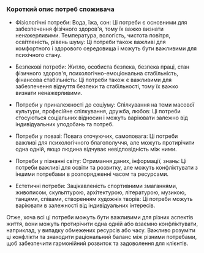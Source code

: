 ### Короткий опис потреб споживача

* Фізіологічні потреби:
Вода, їжа, сон: Ці потреби є основними для забезпечення фізічного здоров'я, тому їх важко визнати ненажерливими.
Температура, вологість, чистота повітря, освітленість, рівень шуму: Ці потреби також важливі для комфортного і здорового середовища і можуть бути важливими для психічного стану.

* Безпекові потреби:
Житло, особиста безпека, безпека праці, стан фізичного здоров'я, психологічно-емоціональна стабільність, фінансова стабільність: Ці потреби також є важливими для забезпечення відчуття безпеки та стабільності, тому їх важко визнати ненажерливими.

* Потреби у приналежності до соціуму:
Спілкування на теми масової культури, професійне спілкування, дружба, любов: Ці потреби стосуються соціальних відносин і можуть варіювати залежно від індивідуальних уподобань та потреб.

* Потреби у повазі:
Повага оточуючих, самоповага: Ці потреби важливі для психологічного благополуччя, але можуть протирічити одна одній, якщо людина відчуває невідповідність між ними.

* Потреби у пізнанні світу:
Отримання даних, інформації, знань: Ці потреби важливі для освіти та розвитку, але можуть конфліктувати з іншими потребами в розпорядженні часом та ресурсами.

* Естетичні потреби:
Зацікавленість спортивними змаганнями, живописом, скульптурою, архітектурою, літературою, музикою, танцями, співами, створенням художніх творів: Ці потреби можуть варіювати в залежності від індивідуальних інтересів.

Отже, хоча всі ці потреби можуть бути важливими для різних аспектів життя, вони можуть протирічити одна одній або взаємно конфліктувати, наприклад, у випадку обмежених ресурсів або часу. Важливо розуміти ці конфлікти та знаходити раціональний баланс між різними потребами, щоб забезпечити гармонійний розвиток та задоволення для клієнтів.
